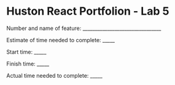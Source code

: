# Huston React Portfolion - Lab 5

Number and name of feature: ________________________________

Estimate of time needed to complete: _____

Start time: _____

Finish time: _____

Actual time needed to complete: _____
